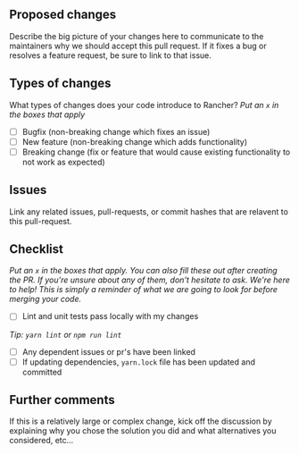 ## Proposed changes

Describe the big picture of your changes here to communicate to the maintainers why we should accept this pull request. If it fixes a bug or resolves a feature request, be sure to link to that issue.

## Types of changes

What types of changes does your code introduce to Rancher?
_Put an `x` in the boxes that apply_

- [ ] Bugfix (non-breaking change which fixes an issue)
- [ ] New feature (non-breaking change which adds functionality)
- [ ] Breaking change (fix or feature that would cause existing functionality to not work as expected)

## Issues

Link any related issues, pull-requests, or commit hashes that are relavent to this pull-request.

## Checklist

_Put an `x` in the boxes that apply. You can also fill these out after creating the PR. If you're unsure about any of them, don't hesitate to ask. We're here to help! This is simply a reminder of what we are going to look for before merging your code._

- [ ] Lint and unit tests pass locally with my changes

_Tip: `yarn lint` or `npm run lint`_

- [ ] Any dependent issues or pr's have been linked
- [ ] If updating dependencies, `yarn.lock` file has been updated and committed

## Further comments

If this is a relatively large or complex change, kick off the discussion by explaining why you chose the solution you did and what alternatives you considered, etc...

